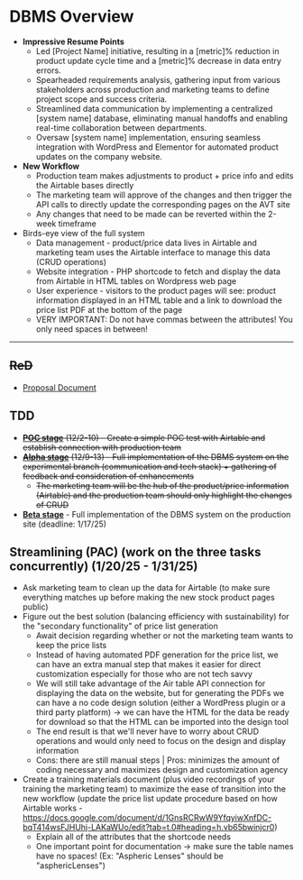 # DBMS Overview
- **Impressive Resume Points**
  - Led \[Project Name] initiative, resulting in a \[metric]% reduction in product update cycle time and a \[metric]% decrease in data entry errors.
  - Spearheaded requirements analysis, gathering input from various stakeholders across production and marketing teams to define project scope and success criteria.
  - Streamlined data communication by implementing a centralized \[system name] database, eliminating manual handoffs and enabling real-time collaboration between departments.
  - Oversaw \[system name] implementation, ensuring seamless integration with WordPress and Elementor for automated product updates on the company website.
- **New Workflow**
  - Production team makes adjustments to product + price info and edits the Airtable bases directly
  - The marketing team will approve of the changes and then trigger the API calls to directly update the corresponding pages on the AVT site
  - Any changes that need to be made can be reverted within the 2-week timeframe
- Birds-eye view of the full system
  - Data management - product/price data lives in Airtable and marketing team uses the Airtable interface to manage this data (CRUD operations)
  - Website integration - PHP shortcode to fetch and display the data from Airtable in HTML tables on Wordpress web page
  - User experience - visitors to the product pages will see: product information displayed in an HTML table and a link to download the price list PDF at the bottom of the page
  - VERY IMPORTANT: Do not have commas between the attributes! You only need spaces in between! 
 
---



## ~~ReD~~
- [Proposal Document](https://docs.google.com/presentation/d/1YWCBuZBBXLy2H1MHFpzuVV7Zx-hF5jjJ/edit#slide=id.p2)


## TDD 
- ~~[**POC stage**](https://github.com/jerrytigerxu/AVT-VC-DBMS/tree/main/DBMS/POC) (12/2-10) - Create a simple POC test with Airtable and establish connection with production team~~
- ~~[**Alpha stage**](https://github.com/jerrytigerxu/AVT-VC-DBMS/tree/main/DBMS/Alpha) (12/9-13) - Full implementation of the DBMS system on the experimental branch (communication and tech stack) + gathering of feedback and consideration of enhancements~~
  - ~~The marketing team will be the hub of the product/price information (Airtable) and the production team should only highlight the changes of CRUD~~
- [**Beta stage**](https://github.com/jerrytigerxu/AVT-VC-DBMS/tree/main/DBMS/Beta) - Full implementation of the DBMS system on the production site (deadline: 1/17/25)


## Streamlining (PAC) (work on the three tasks concurrently) (1/20/25 - 1/31/25)
- Ask marketing team to clean up the data for Airtable (to make sure everything matches up before making the new stock product pages public)
- Figure out the best solution (balancing efficiency with sustainability) for the "secondary functionality" of price list generation
  - Await decision regarding whether or not the marketing team wants to keep the price lists
  - Instead of having automated PDF generation for the price list, we can have an extra manual step that makes it easier for direct customization especially for those who are not tech savvy 
  - We will still take advantage of the Air table API connection for displaying the data on the website, but for generating the PDFs we can have a no code design solution (either a WordPress plugin or a third party platform) -> we can have the HTML for the data be ready for download so that the HTML can be imported into the design tool 
  - The end result is that we'll never have to worry about CRUD operations and would only need to focus on the design and display information
  - Cons: there are still manual steps | Pros: minimizes the amount of coding necessary and maximizes design and customization agency
- Create a training materials document (plus video recordings of your training the marketing team) to maximize the ease of transition into the new workflow (update the price list update procedure based on how Airtable works - https://docs.google.com/document/d/1GnsRCRwW9YfqyiwXnfDC-bqT414wsFJHUhj-LAKaWUo/edit?tab=t.0#heading=h.vb65bwinjcr0)
  - Explain all of the attributes that the shortcode needs
  - One important point for documentation -> make sure the table names have no spaces! (Ex: "Aspheric Lenses" should be "asphericLenses")
